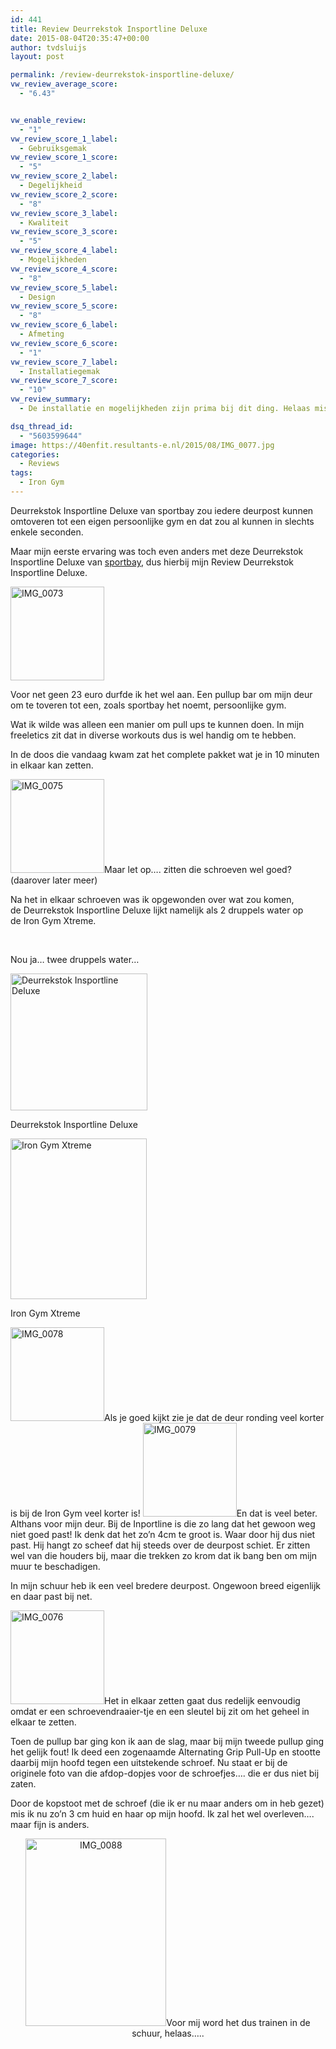 ```yaml
---
id: 441
title: Review Deurrekstok Insportline Deluxe
date: 2015-08-04T20:35:47+00:00
author: tvdsluijs
layout: post

permalink: /review-deurrekstok-insportline-deluxe/
vw_review_average_score:
  - "6.43"


vw_enable_review:
  - "1"
vw_review_score_1_label:
  - Gebruiksgemak
vw_review_score_1_score:
  - "5"
vw_review_score_2_label:
  - Degelijkheid
vw_review_score_2_score:
  - "8"
vw_review_score_3_label:
  - Kwaliteit
vw_review_score_3_score:
  - "5"
vw_review_score_4_label:
  - Mogelijkheden
vw_review_score_4_score:
  - "8"
vw_review_score_5_label:
  - Design
vw_review_score_5_score:
  - "8"
vw_review_score_6_label:
  - Afmeting
vw_review_score_6_score:
  - "1"
vw_review_score_7_label:
  - Installatiegemak
vw_review_score_7_score:
  - "10"
vw_review_summary:
  - De installatie en mogelijkheden zijn prima bij dit ding. Helaas missen er dus de afdop-onderdelen en past het dus gewoon niet op een normale deur en is het gebruikers gemak dus minimaal!

dsq_thread_id:
  - "5603599644"
image: https://40enfit.resultants-e.nl/2015/08/IMG_0077.jpg
categories:
  - Reviews
tags:
  - Iron Gym
---
```

Deurrekstok Insportline Deluxe van sportbay zou iedere deurpost kunnen omtoveren tot een eigen persoonlijke gym en dat zou al kunnen in slechts enkele seconden.

Maar mijn eerste ervaring was toch even anders met deze Deurrekstok Insportline Deluxe van [sportbay](http://www.sportbay.nl/home/affiliate/?tt=5501_12_221406_&r=https%3A%2F%2Fsportbay.nl%2Fnl%2Fpr%2FPull-up-bar-Deurrekstok-Insportline-Deluxe%2F363), dus hierbij mijn Review Deurrekstok Insportline Deluxe.<!--more-->

[<img class="alignleft wp-image-442 size-thumbnail" src="https://40enfit.resultants-e.nl/2015/08/IMG_0073-150x150.jpg" alt="IMG_0073" width="150" height="150" srcset="https://40enfit.resultants-e.nl/2015/08/IMG_0073-150x150.jpg 150w, https://40enfit.resultants-e.nl/2015/08/IMG_0073-80x80.jpg 80w, https://40enfit.resultants-e.nl/2015/08/IMG_0073-360x360.jpg 360w, https://40enfit.resultants-e.nl/2015/08/IMG_0073-750x750.jpg 750w" sizes="(max-width: 150px) 100vw, 150px" />](https://40enfit.resultants-e.nl/2015/08/IMG_0073.jpg)

Voor net geen 23 euro durfde ik het wel aan. Een pullup bar om mijn deur om te toveren tot een, zoals sportbay het noemt, persoonlijke gym.

Wat ik wilde was alleen een manier om pull ups te kunnen doen. In mijn freeletics zit dat in diverse workouts dus is wel handig om te hebben.

In de doos die vandaag kwam zat het complete pakket wat je in 10 minuten in elkaar kan zetten.

<img class="alignright size-thumbnail wp-image-443" src="https://40enfit.resultants-e.nl/2015/08/IMG_0075-150x150.jpg" alt="IMG_0075" width="150" height="150" srcset="https://40enfit.resultants-e.nl/2015/08/IMG_0075-150x150.jpg 150w, https://40enfit.resultants-e.nl/2015/08/IMG_0075-80x80.jpg 80w, https://40enfit.resultants-e.nl/2015/08/IMG_0075-360x360.jpg 360w, https://40enfit.resultants-e.nl/2015/08/IMG_0075-750x750.jpg 750w" sizes="(max-width: 150px) 100vw, 150px" />Maar let op&#8230;. zitten die schroeven wel goed? (daarover later meer)

Na het in elkaar schroeven was ik opgewonden over wat zou komen, de Deurrekstok Insportline Deluxe lijkt namelijk als 2 druppels water op de Iron Gym Xtreme.

&nbsp;

Nou ja&#8230; twee druppels water&#8230;

<div style="width: 219px" class="wp-caption alignright">
  <img class="" title="Deurrekstok Insportline Deluxe" src="https://sportbay.nl/static/files/8/13/813/Deurrekstok_Insportline_Deluxe_inner.jpg" alt="Deurrekstok Insportline Deluxe" width="219" height="219" />
  
  <p class="wp-caption-text">
    Deurrekstok Insportline Deluxe
  </p>
</div>

<div style="width: 218px" class="wp-caption alignnone">
  <img class="" title="Iron Gym Xtreme" src="https://www.iron-gym.nl/wp-content/uploads/2014/10/iron-gym-xtreme-510x600.gif" alt="Iron Gym Xtreme" width="218" height="257" />
  
  <p class="wp-caption-text">
    Iron Gym Xtreme
  </p>
</div>

<img class="alignright size-thumbnail wp-image-446" src="https://40enfit.resultants-e.nl/2015/08/IMG_0078-150x150.jpg" alt="IMG_0078" width="150" height="150" srcset="https://40enfit.resultants-e.nl/2015/08/IMG_0078-150x150.jpg 150w, https://40enfit.resultants-e.nl/2015/08/IMG_0078-80x80.jpg 80w, https://40enfit.resultants-e.nl/2015/08/IMG_0078-360x360.jpg 360w, https://40enfit.resultants-e.nl/2015/08/IMG_0078-750x750.jpg 750w" sizes="(max-width: 150px) 100vw, 150px" />Als je goed kijkt zie je dat de deur ronding veel korter is bij de Iron Gym veel korter is! [<img class=" size-thumbnail wp-image-447 alignleft" src="https://40enfit.resultants-e.nl/2015/08/IMG_0079-150x150.jpg" alt="IMG_0079" width="150" height="150" srcset="https://40enfit.resultants-e.nl/2015/08/IMG_0079-150x150.jpg 150w, https://40enfit.resultants-e.nl/2015/08/IMG_0079-80x80.jpg 80w, https://40enfit.resultants-e.nl/2015/08/IMG_0079-360x360.jpg 360w, https://40enfit.resultants-e.nl/2015/08/IMG_0079-750x750.jpg 750w" sizes="(max-width: 150px) 100vw, 150px" />](https://40enfit.resultants-e.nl/2015/08/IMG_0079.jpg)En dat is veel beter. Althans voor mijn deur. Bij de Inportline is die zo lang dat het gewoon weg niet goed past! Ik denk dat het zo&#8217;n 4cm te groot is. Waar door hij dus niet past. Hij hangt zo scheef dat hij steeds over de deurpost schiet. Er zitten wel van die houders bij, maar die trekken zo krom dat ik bang ben om mijn muur te beschadigen.

In mijn schuur heb ik een veel bredere deurpost. Ongewoon breed eigenlijk en daar past bij net.

[<img class="alignleft size-thumbnail wp-image-495" src="https://40enfit.resultants-e.nl/2015/08/IMG_00761-150x150.jpg" alt="IMG_0076" width="150" height="150" srcset="https://40enfit.resultants-e.nl/2015/08/IMG_00761-150x150.jpg 150w, https://40enfit.resultants-e.nl/2015/08/IMG_00761-80x80.jpg 80w, https://40enfit.resultants-e.nl/2015/08/IMG_00761-360x360.jpg 360w, https://40enfit.resultants-e.nl/2015/08/IMG_00761-750x750.jpg 750w" sizes="(max-width: 150px) 100vw, 150px" />](https://40enfit.resultants-e.nl/2015/08/IMG_00761.jpg)Het in elkaar zetten gaat dus redelijk eenvoudig omdat er een schroevendraaier-tje en een sleutel bij zit om het geheel in elkaar te zetten.

Toen de pullup bar ging kon ik aan de slag, maar bij mijn tweede pullup ging het gelijk fout! Ik deed een zogenaamde Alternating Grip Pull-Up en stootte daarbij mijn hoofd tegen een uitstekende schroef. Nu staat er bij de originele foto van die afdop-dopjes voor de schroefjes&#8230;. die er dus niet bij zaten.

<p style="text-align: left;">
  Door de kopstoot met de schroef (die ik er nu maar anders om in heb gezet) mis ik nu zo&#8217;n 3 cm huid en haar op mijn hoofd. Ik zal het wel overleven&#8230;. maar fijn is anders.
</p>

<p style="text-align: center;">
  <a href="https://40enfit.resultants-e.nl/2015/08/IMG_0088.jpg"><img class="aligncenter wp-image-448 size-medium" src="https://40enfit.resultants-e.nl/2015/08/IMG_0088-225x300.jpg" alt="IMG_0088" width="225" height="300" srcset="https://40enfit.resultants-e.nl/2015/08/IMG_0088-225x300.jpg 225w, https://40enfit.resultants-e.nl/2015/08/IMG_0088-768x1024.jpg 768w, https://40enfit.resultants-e.nl/2015/08/IMG_0088.jpg 960w" sizes="(max-width: 225px) 100vw, 225px" /></a>Voor mij word het dus trainen in de schuur, helaas&#8230;..
</p>

&nbsp;